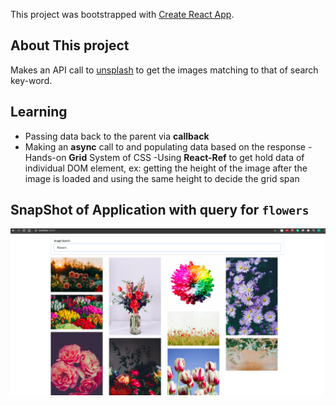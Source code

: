 This project was bootstrapped with [Create React App](https://github.com/facebook/create-react-app).

## About This project

Makes an API call to [unsplash](https://unsplash.com/developers) to get the images matching to that of search key-word.

## Learning

- Passing data back to the parent via **callback**
- Making an **async** call to and populating data based on the response
-Hands-on **Grid** System of CSS
-Using **React-Ref** to get hold data of individual DOM element, ex: getting the height of the image after the image is loaded and using the same height to decide the grid span

## SnapShot of Application with query for `flowers`

![Alt-Text](https://github.com/rohith94/pics-alligment-react/blob/master/Screenshot%20from%202020-09-30%2019-27-24.png)
